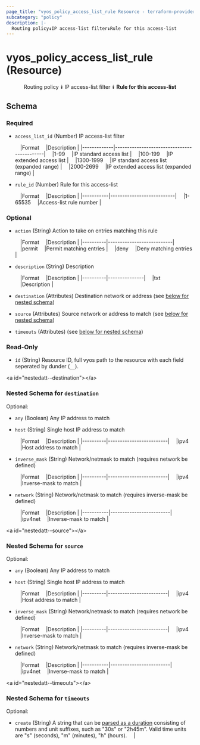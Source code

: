 ```yaml
---
page_title: "vyos_policy_access_list_rule Resource - terraform-provider-vyos"
subcategory: "policy"
description: |-
  Routing policy⯯IP access-list filter⯯Rule for this access-list
---
```


# vyos_policy_access_list_rule (Resource)
<center>

Routing policy
⯯
IP access-list filter
⯯
**Rule for this access-list**


</center>

## Schema

### Required

- `access_list_id` (Number) IP access-list filter

    &emsp;|Format     &emsp;|Description                               |
    |-------------|--------------------------------------------|
    &emsp;|1-99       &emsp;|IP standard access list                   |
    &emsp;|100-199    &emsp;|IP extended access list                   |
    &emsp;|1300-1999  &emsp;|IP standard access list (expanded range)  |
    &emsp;|2000-2699  &emsp;|IP extended access list (expanded range)  |
- `rule_id` (Number) Rule for this access-list

    &emsp;|Format   &emsp;|Description              |
    |-----------|---------------------------|
    &emsp;|1-65535  &emsp;|Access-list rule number  |

### Optional

- `action` (String) Action to take on entries matching this rule

    &emsp;|Format  &emsp;|Description              |
    |----------|---------------------------|
    &emsp;|permit  &emsp;|Permit matching entries  |
    &emsp;|deny    &emsp;|Deny matching entries    |
- `description` (String) Description

    &emsp;|Format  &emsp;|Description  |
    |----------|---------------|
    &emsp;|txt     &emsp;|Description  |
- `destination` (Attributes) Destination network or address (see [below for nested schema](#nestedatt--destination))
- `source` (Attributes) Source network or address to match (see [below for nested schema](#nestedatt--source))
- `timeouts` (Attributes) (see [below for nested schema](#nestedatt--timeouts))

### Read-Only

- `id` (String) Resource ID, full vyos path to the resource with each field seperated by dunder (`__`).

&lt;a id=&#34;nestedatt--destination&#34;&gt;&lt;/a&gt;
### Nested Schema for `destination`

Optional:

- `any` (Boolean) Any IP address to match
- `host` (String) Single host IP address to match

    &emsp;|Format  &emsp;|Description            |
    |----------|-------------------------|
    &emsp;|ipv4    &emsp;|Host address to match  |
- `inverse_mask` (String) Network/netmask to match (requires network be defined)

    &emsp;|Format  &emsp;|Description            |
    |----------|-------------------------|
    &emsp;|ipv4    &emsp;|Inverse-mask to match  |
- `network` (String) Network/netmask to match (requires inverse-mask be defined)

    &emsp;|Format   &emsp;|Description            |
    |-----------|-------------------------|
    &emsp;|ipv4net  &emsp;|Inverse-mask to match  |


&lt;a id=&#34;nestedatt--source&#34;&gt;&lt;/a&gt;
### Nested Schema for `source`

Optional:

- `any` (Boolean) Any IP address to match
- `host` (String) Single host IP address to match

    &emsp;|Format  &emsp;|Description            |
    |----------|-------------------------|
    &emsp;|ipv4    &emsp;|Host address to match  |
- `inverse_mask` (String) Network/netmask to match (requires network be defined)

    &emsp;|Format  &emsp;|Description            |
    |----------|-------------------------|
    &emsp;|ipv4    &emsp;|Inverse-mask to match  |
- `network` (String) Network/netmask to match (requires inverse-mask be defined)

    &emsp;|Format   &emsp;|Description            |
    |-----------|-------------------------|
    &emsp;|ipv4net  &emsp;|Inverse-mask to match  |


&lt;a id=&#34;nestedatt--timeouts&#34;&gt;&lt;/a&gt;
### Nested Schema for `timeouts`

Optional:

- `create` (String) A string that can be [parsed as a duration](https://pkg.go.dev/time#ParseDuration) consisting of numbers and unit suffixes, such as &#34;30s&#34; or &#34;2h45m&#34;. Valid time units are &#34;s&#34; (seconds), &#34;m&#34; (minutes), &#34;h&#34; (hours).  &emsp;|
